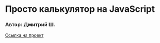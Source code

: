 # Просто калькулятор на JavaScript
### Автор: Дмитрий Ш.
[Ссылка на проект]( https://dmitrii2008.github.io/calcwd2/)